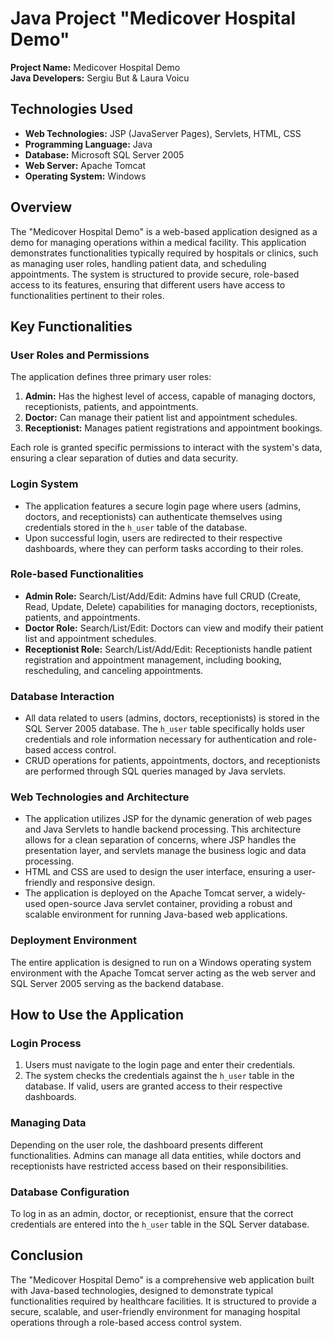 <h1>Java Project "Medicover Hospital Demo"</h1>

<p><strong>Project Name:</strong> Medicover Hospital Demo<br>
<strong>Java Developers:</strong> Sergiu But & Laura Voicu</p>

<h2>Technologies Used</h2>
<ul>
  <li><strong>Web Technologies:</strong> JSP (JavaServer Pages), Servlets, HTML, CSS</li>
  <li><strong>Programming Language:</strong> Java</li>
  <li><strong>Database:</strong> Microsoft SQL Server 2005</li>
  <li><strong>Web Server:</strong> Apache Tomcat</li>
  <li><strong>Operating System:</strong> Windows</li>
</ul>

<h2>Overview</h2>
<p>The "Medicover Hospital Demo" is a web-based application designed as a demo for managing operations within a medical facility. This application demonstrates functionalities typically required by hospitals or clinics, such as managing user roles, handling patient data, and scheduling appointments. The system is structured to provide secure, role-based access to its features, ensuring that different users have access to functionalities pertinent to their roles.</p>

<h2>Key Functionalities</h2>
<h3>User Roles and Permissions</h3>
<p>The application defines three primary user roles:</p>
<ol>
  <li><strong>Admin:</strong> Has the highest level of access, capable of managing doctors, receptionists, patients, and appointments.</li>
  <li><strong>Doctor:</strong> Can manage their patient list and appointment schedules.</li>
  <li><strong>Receptionist:</strong> Manages patient registrations and appointment bookings.</li>
</ol>

<p>Each role is granted specific permissions to interact with the system's data, ensuring a clear separation of duties and data security.</p>

<h3>Login System</h3>
<ul>
  <li>The application features a secure login page where users (admins, doctors, and receptionists) can authenticate themselves using credentials stored in the <code>h_user</code> table of the database.</li>
  <li>Upon successful login, users are redirected to their respective dashboards, where they can perform tasks according to their roles.</li>
</ul>

<h3>Role-based Functionalities</h3>
<ul>
  <li><strong>Admin Role:</strong> Search/List/Add/Edit: Admins have full CRUD (Create, Read, Update, Delete) capabilities for managing doctors, receptionists, patients, and appointments.</li>
  <li><strong>Doctor Role:</strong> Search/List/Edit: Doctors can view and modify their patient list and appointment schedules.</li>
  <li><strong>Receptionist Role:</strong> Search/List/Add/Edit: Receptionists handle patient registration and appointment management, including booking, rescheduling, and canceling appointments.</li>
</ul>

<h3>Database Interaction</h3>
<ul>
  <li>All data related to users (admins, doctors, receptionists) is stored in the SQL Server 2005 database. The <code>h_user</code> table specifically holds user credentials and role information necessary for authentication and role-based access control.</li>
  <li>CRUD operations for patients, appointments, doctors, and receptionists are performed through SQL queries managed by Java servlets.</li>
</ul>

<h3>Web Technologies and Architecture</h3>
<ul>
  <li>The application utilizes JSP for the dynamic generation of web pages and Java Servlets to handle backend processing. This architecture allows for a clean separation of concerns, where JSP handles the presentation layer, and servlets manage the business logic and data processing.</li>
  <li>HTML and CSS are used to design the user interface, ensuring a user-friendly and responsive design.</li>
  <li>The application is deployed on the Apache Tomcat server, a widely-used open-source Java servlet container, providing a robust and scalable environment for running Java-based web applications.</li>
</ul>

<h3>Deployment Environment</h3>
<p>The entire application is designed to run on a Windows operating system environment with the Apache Tomcat server acting as the web server and SQL Server 2005 serving as the backend database.</p>

<h2>How to Use the Application</h2>
<h3>Login Process</h3>
<ol>
  <li>Users must navigate to the login page and enter their credentials.</li>
  <li>The system checks the credentials against the <code>h_user</code> table in the database. If valid, users are granted access to their respective dashboards.</li>
</ol>

<h3>Managing Data</h3>
<p>Depending on the user role, the dashboard presents different functionalities. Admins can manage all data entities, while doctors and receptionists have restricted access based on their responsibilities.</p>

<h3>Database Configuration</h3>
<p>To log in as an admin, doctor, or receptionist, ensure that the correct credentials are entered into the <code>h_user</code> table in the SQL Server database.</p>

<h2>Conclusion</h2>
<p>The "Medicover Hospital Demo" is a comprehensive web application built with Java-based technologies, designed to demonstrate typical functionalities required by healthcare facilities. It is structured to provide a secure, scalable, and user-friendly environment for managing hospital operations through a role-based access control system.</p>
